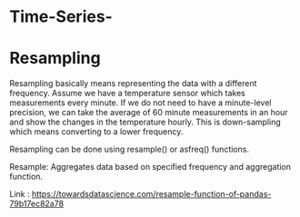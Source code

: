 # Time-Series-

# Resampling
Resampling basically means representing the data with a different frequency. 
Assume we have a temperature sensor which takes measurements every minute. If we do not need to have a minute-level precision, we can take the average of 60 minute measurements in an hour and show the changes in the temperature hourly. This is down-sampling which means converting to a lower frequency.

Resampling can be done using resample() or asfreq() functions.

Resample: Aggregates data based on specified frequency and aggregation function.

Link : https://towardsdatascience.com/resample-function-of-pandas-79b17ec82a78
